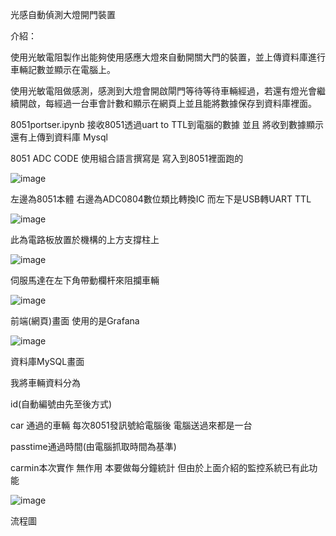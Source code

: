 光感自動偵測大燈開門裝置

介紹：

使用光敏電阻製作出能夠使用感應大燈來自動開關大門的裝置，並上傳資料庫進行車輛記數並顯示在電腦上。

使用光敏電阻做感測，感測到大燈會開啟閘門等待等待車輛經過，若還有燈光會繼續開啟，每經過一台車會計數和顯示在網頁上並且能將數據保存到資料庫裡面。

8051portser.ipynb 接收8051透過uart to TTL到電腦的數據 並且 將收到數據顯示 還有上傳到資料庫 Mysql

8051 ADC CODE 使用組合語言撰寫是 寫入到8051裡面跑的

![image](https://user-images.githubusercontent.com/66985520/175522535-faeffd9a-c12e-4309-88a3-ac91add8164d.png)

左邊為8051本體 右邊為ADC0804數位類比轉換IC 而左下是USB轉UART TTL

![image](https://user-images.githubusercontent.com/66985520/175522641-91da140c-c01e-4580-b111-91cfd3f47b2e.png)

此為電路板放置於機構的上方支撐柱上

![image](https://user-images.githubusercontent.com/66985520/175522659-fb1d119f-aa03-4b09-9261-233755e00900.png)

伺服馬達在左下角帶動欄杆來阻攔車輛

![image](https://user-images.githubusercontent.com/66985520/175522675-4865ea45-8cd9-482d-8fd6-8dd4290dd929.png)

前端(網頁)畫面 使用的是Grafana

![image](https://user-images.githubusercontent.com/66985520/175522706-67e2693d-d1cc-437f-a184-454a8c5694fe.png)

資料庫MySQL畫面

我將車輛資料分為 

id(自動編號由先至後方式)

car 通過的車輛 每次8051發訊號給電腦後 電腦送過來都是一台

passtime通過時間(由電腦抓取時間為基準)

carmin本次實作 無作用 本要做每分鐘統計 但由於上面介紹的監控系統已有此功能

![image](https://user-images.githubusercontent.com/66985520/175522771-85ea93e7-cdaa-4bdc-a980-d251d49b1902.png)

流程圖
